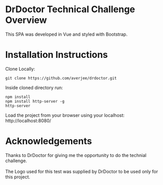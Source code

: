 # DrDoctor Technical Challenge Overview

This SPA was developed in Vue and styled with Bootstrap.   

# Installation Instructions

Clone Locally: <br>

`git clone https://github.com/averjee/drdoctor.git`

Inside cloned directory run: <br>

`npm install` <br>
`npm install http-server -g` <br>
`http-server` <br>

Load the project from your browser using your localhost: http://localhost:8080/

# Acknowledgements

Thanks to DrDoctor for giving me the opportunity to do the technial challenge.<br><br>
The Logo used for this test was supplied by DrDoctor to be used only for this project.


